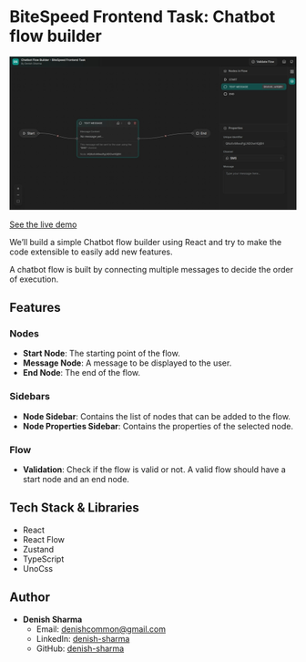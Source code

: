 # BiteSpeed Frontend Task: Chatbot flow builder

![Chatbot Flow Builder](./task-screenshot.jpeg)

[See the live demo](https://chatbot-flow-builder-task-bitespeed.vercel.app/)

We’ll build a simple Chatbot flow builder using React and try to make the code extensible to easily add new features.

A chatbot flow is built by connecting multiple messages to decide the order of execution.

## Features

### Nodes

- **Start Node**: The starting point of the flow.
- **Message Node**: A message to be displayed to the user.
- **End Node**: The end of the flow.

### Sidebars

- **Node Sidebar**: Contains the list of nodes that can be added to the flow.
- **Node Properties Sidebar**: Contains the properties of the selected node.

### Flow

- **Validation**: Check if the flow is valid or not. A valid flow should have a start node and an end node.

## Tech Stack & Libraries

- React
- React Flow
- Zustand
- TypeScript
- UnoCss

## Author

- **Denish Sharma**
    - Email: denishcommon@gmail.com
    - LinkedIn: [denish-sharma](https://www.linkedin.com/in/denishsharma/)
    - GitHub: [denish-sharma](https://www.github.com/denishsharma)
